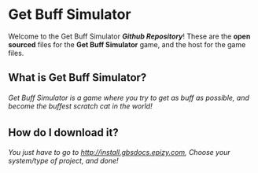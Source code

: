 # Get Buff Simulator
Welcome to the Get Buff Simulator ***Github Repository***! These are the **open sourced** files for the **Get Buff Simulator** game, and the host for the game files.  

## What is Get Buff Simulator?
###### Get Buff Simulator is a game where you try to get as buff as possible, and become the buffest scratch cat in the world!

## How do I download it?
###### You just have to go to http://install.gbsdocs.epizy.com, Choose your system/type of project, and done!
